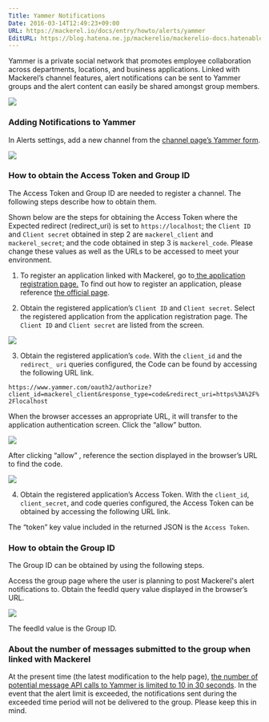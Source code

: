 ```yaml
---
Title: Yammer Notifications
Date: 2016-03-14T12:49:23+09:00
URL: https://mackerel.io/docs/entry/howto/alerts/yammer
EditURL: https://blog.hatena.ne.jp/mackerelio/mackerelio-docs.hatenablog.mackerel.io/atom/entry/10328537792367019403
---
```


Yammer is a private social network that promotes employee collaboration across departments, locations, and business applications. 
Linked with Mackerel’s channel features, alert notifications can be sent to Yammer groups and the alert content can easily be shared amongst group members.

![](https://cdn-ak.f.st-hatena.com/images/fotolife/m/mackerelio/20160114/20160114113016.png)

### Adding Notifications to Yammer 

In Alerts settings, add a new channel from the [channel page’s Yammer form](https://mackerel.io/orgs/hatena/channels/-/create#yammer). 

![](https://cdn-ak.f.st-hatena.com/images/fotolife/m/mackerelio/20160314/20160314124108.png)

### How to obtain the Access Token and Group ID

The Access Token and Group ID are needed to register a channel. The following steps describe how to obtain them. 

Shown below are the steps for obtaining the Access Token where the Expected redirect (redirect_uri) is set to `https://localhost`; the `Client ID` and `Client secret` obtained in step 2 are `mackerel_client` and `mackerel_secret`; and the code obtained in step 3 is `mackerel_code`. Please change these values as well as the URLs to be accessed to meet your environment.

1) To register an application linked with Mackerel, go to[ the application registration page.](https://www.yammer.com/client_applications) To find out how to register an application, please reference [the official page](https://developer.yammer.com/docs/app-registration). 

2) Obtain the registered application’s `Client ID` and `Client secret`. Select the registered application from the application registration page. The `Client ID` and `Client secret` are listed from the screen.  

![](https://cdn-ak.f.st-hatena.com/images/fotolife/m/mackerelio/20160114/20160114104339.png)

3) Obtain the registered application’s `code`. With the `client_id` and the `redirect_ uri` queries configured, the Code can be found by accessing the following URL link.

`https://www.yammer.com/oauth2/authorize?client_id=mackerel_client&response_type=code&redirect_uri=https%3A%2F%2Flocalhost`

When the browser accesses an appropriate URL, it will transfer to the application authentication screen. Click the “allow” button. 

![](https://cdn-ak.f.st-hatena.com/images/fotolife/m/mackerelio/20160114/20160114104340.png)

After clicking “allow” , reference the section displayed in the browser’s URL to find the code. 

![](https://cdn-ak.f.st-hatena.com/images/fotolife/m/mackerelio/20160114/20160114104341.png)

4) Obtain the registered application’s Access Token. With the `client_id`, `client_secret`, and code queries configured, the Access Token can be obtained by accessing the following URL link. 

The “token” key value included in the returned JSON is the `Access Token`. 

### How to obtain the Group ID

The Group ID can be obtained by using the following steps. 

Access the group page where the user is planning to post Mackerel's alert notifications to. 
Obtain the feedId query value displayed in the browser’s URL.

![](https://cdn-ak.f.st-hatena.com/images/fotolife/m/mackerelio/20160114/20160114104342.png)

The feedId value is the Group ID.

### About the number of messages submitted to the group when linked with Mackerel

At the present time (the latest modification to the help page), [the number of potential message API calls to Yammer is limited to 10 in 30 seconds](https://developer.yammer.com/docs/rest-api-rate-limits). In the event that the alert limit is exceeded, the notifications sent during the exceeded time period will not be delivered to the group. Please keep this in mind. 
